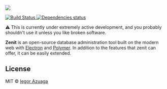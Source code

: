 <div>
  <a href="http://github.com/zenit/zenit">
    <img src="https://drive.google.com/uc?export=download&id=0B9WchF8WhEn9bjAxaGxKWko4d2s"> 
  </a>
</div>
  
<p>
  <a href="https://travis-ci.org/zenit/zenit">
    <img src="https://travis-ci.org/zenit/zenit.svg?branch=master"
      alt="Build Status">
  </a>
  
  <a href="https://github.com/zenit/zenit/blob/master/package.json">
    <img src="https://david-dm.org/zenit/zenit/dev-status.svg"
      alt="Dependencies status">
  </a>
</p>

:warning: This is currently under extremely active development, and you probably shouldn't use it unless you like broken software.

**Zenit** is an open-source database administration tool built on the modern web with [Electron](https://github.com/atom/electron) and [Polymer](https://github.com/polymer/polymer). In addition to the features that zenit can offer, it can be easily extended.


## License
MIT © [Iegor Azuaga](https://github.com/iiegor)
